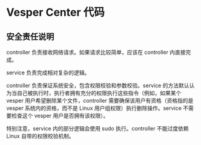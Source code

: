 # Vesper Center 代码

## 安全责任说明

controller 负责接收网络请求。如果请求比较简单，应该在 controller 内直接完成。

service 负责完成相对复杂的逻辑。

controller 负责保证系统安全，包含权限校验和参数校验。service 的方法默认认为当自己被执行时，执行者拥有充分的权限执行这些指令（例如，如果某个 vesper 用户希望删除某个文件，controller 需要确保该用户有资格（资格指的是 vesper 系统内的资格，而不是 Linux 用户组权限）执行删除操作。service 不需要检查这个 vesper 用户是否拥有该权限）。

特别注意，service 内的部分逻辑会使用 sudo 执行。controller 不能过度依赖 Linux 自带的权限校验机制。
